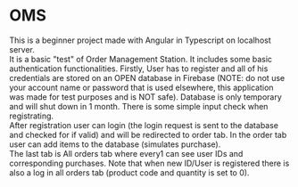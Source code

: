 # OMS

This is a beginner project made with Angular in Typescript on localhost server.<br/>
It is a basic "test" of Order Management Station. It includes some basic authentication functionalities. Firstly, User has to register  and  all of his credentials are stored on an OPEN database in Firebase (NOTE: do not use your account name or password that is used elsewhere, this application was made for test purposes and is NOT safe). Database is only temporary and will shut down in 1 month. There is some simple input check when registrating.</br>
After registration user can login (the login request is sent to the database and checked for if valid) and will be redirected to order tab. In the order tab user can add items to the database (simulates purchase).</br>
The last tab is All orders tab where every1 can see user IDs and corresponding purchases. Note that when new ID/User is registered there is also a log in all orders tab (product code and quantity is set to 0).</br>
